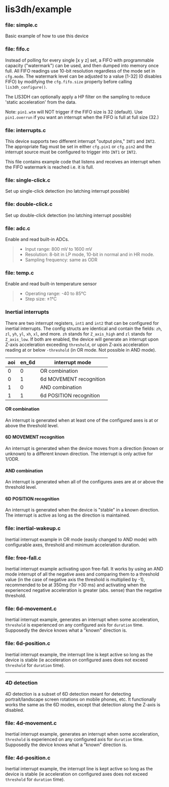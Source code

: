 # lis3dh/example

### file: simple.c
Basic example of how to use this device

### file: fifo.c
Instead of polling for every single [x y z] set, a FIFO with programmable capacity ("watermark") can be used, and then dumped into memory once full. All FIFO readings use 10-bit resolution regardless of the mode set in `cfg.mode`. The watermark level can be adjusted to a value [1-32] (0 disables FIFO) by modifying the `cfg.fifo.size` property before calling `lis3dh_configure()`.

The LIS3DH can optionally apply a HP filter on the sampling to reduce 'static acceleration' from the data.

Note: `pin1.wtm` will NOT trigger if the FIFO size is 32 (default). Use `pin1.overrun` if you want an interrupt when the FIFO is full at full size (32.)

### file: interrupts.c
This device supports two different interrupt "output pins," `INT1` and `INT2`. The appropriate flag must be set in either `cfg.pin1` or `cfg.pin2` and the interrupt source must be configured to trigger into `INT1` or `INT2`.

This file contains example code that listens and receives an interrupt when the FIFO watermark is reached i.e. it is full.

### file: single-click.c

Set up single-click detection (no latching interrupt possible)

### file: double-click.c

Set up double-click detection (no latching interrupt possible)

### file: adc.c 

Enable and read built-in ADCs.

> - Input range: 800 mV to 1600 mV
> - Resolution: 8-bit in LP mode, 10-bit in normal and in HR mode.
> - Sampling frequency: same as ODR

### file: temp.c

Enable and read built-in temperature sensor

> - Operating range: -40 to 85°C
> - Step size: ±1°C

### Inertial interrupts

There are two interrupt registers, `int1` and `int2` that can be configured for inertial interrupts. The config structs are identical and contain the fields: `zh`, `zl`, `yh`, `yl`, `xh`, `xl`, and more. `zh` stands for `Z_axis_high` and `zl` stands for `Z_axis_low`. If both are enabled, the device will generate an interrupt upon Z-axis acceleration exceeding `threshold`, or upon Z-axis acceleration reading at or below `-threshold` (in OR mode. Not possible in AND mode).


| aoi | en_6d | interrupt mode          |
|-----|-------|-------------------------|
|  0  |   0   | OR combination          |
|  0  |   1   | 6d MOVEMENT recognition |
|  1  |   0   | AND combination         |
|  1  |   1   | 6d POSITION recognition |


#### OR combination

An interrupt is generated when at least one of the configured axes is at or above the threshold level.

#### 6D MOVEMENT recognition

An interrupt is generated when the device moves from a direction (known or unknown) to a different known direction. The interrupt is only active for 1/ODR.

#### AND combination

An interrupt is generated when all of the configures axes are at or above the threshold level.

#### 6D POSITION recognition

An interrupt is generated when the device is "stable" in a known direction. The interrupt is active as long as the direction is maintained.

### file: inertial-wakeup.c

Inertial interrupt example in OR mode (easily changed to AND mode) with configurable axes, threshold and minimum acceleration duration.

### file: free-fall.c

Inertial interrupt example activating upon free-fall. It works by using an AND mode interrupt of all the negative axes and comparing them to a threshold value (in the case of negative axis the threshold is multiplied by -1), recommended to be at 350mg (for >30 ms) and activating when the experienced negative acceleration is greater (abs. sense) than the negative threshold.

### file: 6d-movement.c

Inertial interrupt example, generates an interrupt when some acceleration, `threshold` is experienced on any configured axis for `duration` time. Supposedly the device knows what a "known" direction is.

### file: 6d-position.c

Inertial interrupt example, the interrupt line is kept active so long as the device is stable (ie acceleration on configured axes does not exceed `threshold` for `duration` time).

---

### 4D detection

4D detection is a subset of 6D detection meant for detecting portrait/landscape screen rotations on mobile phones, etc. It functionally works the same as the 6D modes, except that detection along the Z-axis is disabled.

### file: 4d-movement.c

Inertial interrupt example, generates an interrupt when some acceleration, `threshold` is experienced on any configured axis for `duration` time. Supposedly the device knows what a "known" direction is.

### file: 4d-position.c

Inertial interrupt example, the interrupt line is kept active so long as the device is stable (ie acceleration on configured axes does not exceed `threshold` for `duration` time).

